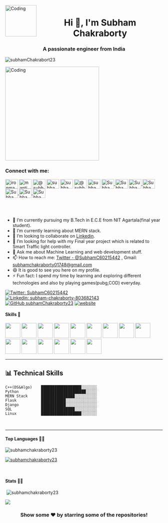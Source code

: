 
<img align="left" alt="Coding" width="100" height ="100" src="https://octodex.github.com/images/ironcat.jpg">
<h1 align="center">Hi 👋, I'm Subham Chakraborty</h1>
<h3 align="center">A passionate engineer from India</h3>
<p align="left"> <img src="https://komarev.com/ghpvc/?username=subhamChakraborty23&label=Views&color=blue&style=plastic" alt="subhamChakrabort23" /> </p>

<img align="center" alt="Coding" width="300" src="https://media.giphy.com/media/WtTnAfZn6aVJfBzlN3/giphy.gif">
<br/>
<h3 align="left">Connect with me:</h3>
<p align="left">
<a href="https://kaggle.com/ironmanmark23" target="blank"><img align="center" src="https://cdn.jsdelivr.net/npm/simple-icons@3.0.1/icons/kaggle.svg" alt="ironmanmark23" height="30" width="40" /></a>
<a href="https://www.codechef.com/users/manti_core" target="blank"><img align="center" src="https://cdn.jsdelivr.net/npm/simple-icons@3.1.0/icons/codechef.svg" alt="manti_core" height="30" width="40" /></a>
<a href="https://www.hackerrank.com/@subhamchakrabor3" target="blank"><img align="center" src="https://cdn.jsdelivr.net/npm/simple-icons@3.0.1/icons/hackerrank.svg" alt="@subhamchakrabor3" height="30" width="40" /></a>
<a href="https://codeforces.com/profile/subhamchakraborty01748" target="blank"><img align="center" src="https://cdn.jsdelivr.net/npm/simple-icons@3.0.1/icons/codeforces.svg" alt="subhamchakraborty01748" height="30" width="40" /></a>
<a href="https://www.leetcode.com/subham2310" target="blank"><img align="center" src="https://cdn.jsdelivr.net/npm/simple-icons@3.0.1/icons/leetcode.svg" alt="subham2310" height="30" width="40" /></a>
<a href="https://www.hackerearth.com/@subhamchakraborty01748" target="blank"><img align="center" src="https://cdn.jsdelivr.net/npm/simple-icons@3.0.1/icons/hackerearth.svg" alt="@subhamchakraborty01748" height="30" width="40" /></a>
<a href="https://auth.geeksforgeeks.org/user/subham230199" target="blank"><img align="center" src="https://cdn.jsdelivr.net/npm/simple-icons@3.0.1/icons/geeksforgeeks.svg" alt="subham230199" height="30" width="40" /></a>
<a href="https://www.linkedin.com/in/subham-chakraborty-803682143/">
<img align="center" alt="Subham's Linkedin" height="30" width="40" src="https://cdn.jsdelivr.net/npm/simple-icons@v3/icons/linkedin.svg" />
</a>
<a href="https://twitter.com/SubhamC60215442/"><img align="center" alt="Subham's Twitter" height="30" width="40" src="https://cdn.jsdelivr.net/npm/simple-icons@v3/icons/twitter.svg" /></a>
<a href="https://github.com/subhamChakraborty23">
  <img align="center" alt="Subham's Github"height="30" width="40" src="https://cdn.jsdelivr.net/npm/simple-icons@v3/icons/github.svg" />
</a>
<a href="https://t.me/subham2301">
  <img align="center" alt="Subham's Telegram" height="30" width="40" src="https://cdn.jsdelivr.net/npm/simple-icons@v3/icons/telegram.svg" />
</a>
<a href="https://www.instagram.com/subham4539/">
  <img align="center" alt="Subham's Instagram"height="30" width="40" src="https://cdn.jsdelivr.net/npm/simple-icons@v3/icons/instagram.svg" />
</a>
<a href="https://www.facebook.com/subham.chakraborty.182/">
  <img align="center" alt="Subham's Facebook" height="30" width="40" src="https://cdn.jsdelivr.net/npm/simple-icons@v3/icons/facebook.svg" />
</a>
<a href="#">
  <img align="center" alt="Subham's Youtube" height="30" width="40" src="https://cdn.jsdelivr.net/npm/simple-icons@v3/icons/youtube.svg" />
</a>
</p>

<br/>

<br/>



- 🔭 I’m currently pursuing my B.Tech in E.C.E from NIT Agartala(final year student).
- 🌱 I’m currently learning about MERN stack.
- 👯 I’m looking to collaborate on [Linkedin](https://www.linkedin.com/in/subham-chakraborty-803682143/).
- 🤔 I’m looking for help with my Final year project which is related to Smart Traffic light controller.
- 💬 Ask me about Machine Learning and web development stuff.
- 📫 How to reach me: [Twitter - @SubhamC60215442](https://twitter.com/SubhamC60215442) , Gmail: subhamchakraborty01748@gmail.com
- 😄 It is good to see you here on my profile.
- ⚡ Fun fact: I spend my time by learning and exploring different technologies and also by playing games(pubg,COD) everyday.

[![Twitter: SubhamC60215442](https://img.shields.io/twitter/follow/SubhamC60215442?style=social)](https://twitter.com/SubhamC60215442)
[![Linkedin: subham-chakraborty-803682143](https://img.shields.io/badge/-subham-blue?style=flat-square&logo=Linkedin&logoColor=white&link=https://www.linkedin.com/in/subham-chakraborty-803682143/)](https://www.linkedin.com/in/subham-chakraborty-803682143/)
[![GitHub subhamChakraborty23](https://img.shields.io/github/followers/subhamChakraborty23?label=follow&style=social)](https://github.com/subhamChakraborty23)
[![website](https://img.shields.io/badge/PortfolioWebsite-subhamchakraborty23.github.io-2648ff?style=flat-square&logo=google-chrome)](https://awesome-subham-nita015.netlify.app/)


#### Skills 🤖
<code><img height="48" src="https://img.icons8.com/nolan/64/python.png" /></code>
<code><img height="48" src="https://img.icons8.com/color/48/000000/flask.png" /></code>
<code><img height="48" src="https://img.icons8.com/color/50/000000/git.png" /></code>
<code><img height="48" src="https://img.icons8.com/nolan/64/javascript.png" /></code>
<code><img height="48" src="https://img.icons8.com/bubbles/50/000000/react.png" /></code>
<code><img height="48" src="https://img.icons8.com/color/50/000000/c-plus-plus.png" /></code>
<code><img height="48" src="https://img.icons8.com/color/48/000000/arduino.png" /></code>
<code><img height="48" src="https://img.icons8.com/nolan/64/sql.png" /></code>
<code><img height="48" src="https://img.icons8.com/color/50/000000/mongodb.png" /></code>
<code><img height="48" src="https://img.icons8.com/bubbles/50/000000/api.png" /></code>
<code><img height="48" src="https://img.icons8.com/nolan/48/linux--v2.png" /></code>
<code><img height="48" src="https://img.icons8.com/color/48/000000/c.png" /></code>
<code><img height="48" src="https://img.icons8.com/color/48/000000/heroku.png" /></code>
<code><img height="48" src="https://img.icons8.com/color/48/000000/amazon-web-services.png" /></code>
<code><img height="48" src="https://img.icons8.com/color/48/000000/nodejs.png" /></code>
<br />

---

## 📊 Technical Skills
<!--START_SECTION:waka-->
```text
C++(DS&Algo)    ██████████████████░░░░░░░ 
Python          ████████████████████░░░░░ 
MERN Stack      ███████████████░░░░░░░░░░ 
Flask           ███████████░░░░░░░░░░░░░░
Django          ███████████░░░░░░░░░░░░░░ 
SQL             ███████████████░░░░░░░░░░
Linux           ██████████████████░░░░░░░
```
<!--END_SECTION:waka-->
<br />

---
#### Top Languages 👨‍💻
<img align='center' src='https://github-readme-stats.vercel.app/api/top-langs?username=subhamchakraborty23&show_icons=true&locale=en&layout=compact&theme=radical' alt="subhamchakraborty23"/>

<p align="left"> <a href="https://github.com/ryo-ma/github-profile-trophy"><img src="https://github-profile-trophy.vercel.app/?username=subhamchakraborty23" alt="subhamchakraborty23" /></a></p>
<br/>

#### Stats 👨‍💻
<p>&nbsp;<img align="center" src="https://github-readme-stats.vercel.app/api?username=subhamchakraborty23&show_icons=true&theme=radical" alt="subhamchakraborty23" /></p>

<a href="https://github.com/subhamChakraborty23/Stock_Price_Dashboard">
  <img align="center" src="https://github-readme-stats.vercel.app/api/pin/?username=subhamChakraborty23&repo=Stock_Price_Dashboard&theme=dark" />
</a>


<div align="center">

### Show some ❤️ by starring some of the repositories!

</div>
